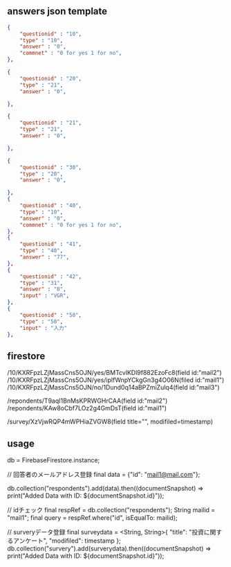 ## answers json template
```json
{
    "questionid" : "10",
    "type" : "10",
    "answer" : "0",
    "commnet" : "0 for yes 1 for no",
},

{
    "questionid" : "20",
    "type" : "21",
    "answer" : "0",

},

{
    "questionid" : "21",
    "type" : "21",
    "answer" : "0",

},

{
    "questionid" : "30",
    "type" : "20",
    "answer" : "0",

},
{
    "questionid" : "40",
    "type" : "10",
    "answer" : "0",
    "commnet" : "0 for yes 1 for no",
},
{
    "questionid" : "41",
    "type" : "40",
    "answer" : "77",
},
{
    "questionid" : "42",
    "type" : "31",
    "answer" : "0",
    "input" : "VGR",
},
{
    "questionid" : "50",
    "type" : "50",
    "input" : "入力"
},
```

## firestore
<!-- /answers/OvP5jpOxT8FCbP4b9dzB/10/KXRFpzLZjMassCns5OJN/yes/BMTcvlKDl9f882EzoFc8(field id:"mail2")
/answers/OvP5jpOxT8FCbP4b9dzB/10/KXRFpzLZjMassCns5OJN/yes/iplfWnpYCkgGn3g4O06N(filed id:"mail1")
/answers/OvP5jpOxT8FCbP4b9dzB/10/KXRFpzLZjMassCns5OJN/no/1Dund0q14aBPZmiZulq4(field id:"mail3")

/answers/OvP5jpOxT8FCbP4b9dzB/repondents/T9aqI1BnMsKPRWGHrCAA(field id:"mail2")
/answers/OvP5jpOxT8FCbP4b9dzB/repondents/KAw8oCbf7LOz2g4GmDsT(field id:"mail1") -->

/10/KXRFpzLZjMassCns5OJN/yes/BMTcvlKDl9f882EzoFc8(field id:"mail2")
/10/KXRFpzLZjMassCns5OJN/yes/iplfWnpYCkgGn3g4O06N(filed id:"mail1")
/10/KXRFpzLZjMassCns5OJN/no/1Dund0q14aBPZmiZulq4(field id:"mail3")

/repondents/T9aqI1BnMsKPRWGHrCAA(field id:"mail2")
/repondents/KAw8oCbf7LOz2g4GmDsT(field id:"mail1")


/survey/XzVjwRQP4mWPHiaZVGW8(field title="", modifiled=timestamp)


## usage
db = FirebaseFirestore.instance;


// 回答者のメールアドレス登録
final data = {"id": "mail1@mail.com"};

db.collection("respondents").add(data).then((documentSnapshot) =>
    print("Added Data with ID: ${documentSnapshot.id}"));

// idチェック
final respRef = db.collection("respondents");
String mailid = "mail1";
final query = respRef.where("id", isEqualTo: mailid);


// surveryデータ登録
final surveydata = <String, String>{
  "title": "投資に関するアンケート",
  "modifiled": timestamp
};
db.collection("survery").add(surverydata).then((documentSnapshot) =>
    print("Added Data with ID: ${documentSnapshot.id}"));
